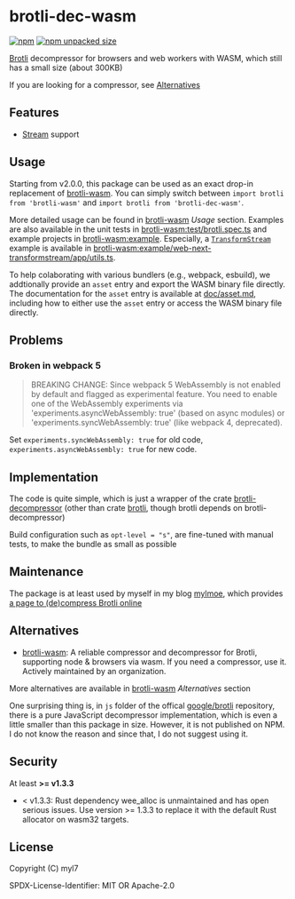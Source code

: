 # brotli-dec-wasm

[![npm](https://img.shields.io/npm/v/brotli-dec-wasm)][npm:brotli-dec-wasm]
[![npm unpacked size](https://img.shields.io/endpoint?url=https%3A%2F%2Fnpm-unpackedsize-badge.myl.workers.dev%2Fbrotli-dec-wasm&color=blue)][npm:brotli-dec-wasm]

[npm:brotli-dec-wasm]: https://npmjs.com/package/brotli-dec-wasm

[Brotli][google/brotli] decompressor for browsers and web workers with WASM, which still has a small size (about
300KB)

[google/brotli]: https://github.com/google/brotli

If you are looking for a compressor, see [Alternatives](#alternatives)

## Features

- [Stream][brotli_doc_stream] support

[brotli_doc_stream]: https://brotli.org/decode.html#a234

## Usage

Starting from v2.0.0, this package can be used as an exact drop-in replacement of [brotli-wasm].
You can simply switch between `import brotli from 'brotli-wasm'` and `import brotli from 'brotli-dec-wasm'`.

More detailed usage can be found in [brotli-wasm] _Usage_ section.
Examples are also available in the unit tests in [brotli-wasm:test/brotli.spec.ts] and example projects in [brotli-wasm:example].
Especially, a [`TransformStream`] example is available in [brotli-wasm:example/web-next-transformstream/app/utils.ts].

[brotli-wasm:test/brotli.spec.ts]: https://github.com/httptoolkit/brotli-wasm/blob/main/test/brotli.spec.ts
[brotli-wasm:example]: https://github.com/httptoolkit/brotli-wasm/blob/main/example
[`TransformStream`]: https://developer.mozilla.org/en-US/docs/Web/API/TransformStream
[brotli-wasm:example/web-next-transformstream/app/utils.ts]: https://github.com/httptoolkit/brotli-wasm/blob/main/example/web-next-transformstream/app/utils.ts

To help colaborating with various bundlers (e.g., webpack, esbuild), we addtionally provide an `asset` entry and export the WASM binary file directly.
The documentation for the `asset` entry is available at [doc/asset.md], including how to either use the `asset` entry or access the WASM binary file directly.

[doc/asset.md]: doc/asset.md

## Problems

### Broken in webpack 5

> BREAKING CHANGE: Since webpack 5 WebAssembly is not enabled by default and flagged as experimental feature.
> You need to enable one of the WebAssembly experiments via 'experiments.asyncWebAssembly: true' (based on async modules) or 'experiments.syncWebAssembly: true' (like webpack 4, deprecated).

Set `experiments.syncWebAssembly: true` for old code, `experiments.asyncWebAssembly: true` for new code.

## Implementation

The code is quite simple, which is just a wrapper of the crate [brotli-decompressor] (other than crate [brotli], though brotli depends on brotli-decompressor)

[brotli-decompressor]: https://crates.io/crates/brotli-decompressor
[brotli]: https://crates.io/crates/brotli

Build configuration such as `opt-level = "s"`, are fine-tuned with manual tests, to make the bundle as small as possible

## Maintenance

The package is at least used by myself in my blog [mylmoe], which provides [a page to (de)compress Brotli online]

[mylmoe]: https://github.com/myl7/mylmoe
[a page to (de)compress Brotli online]: https://myl.moe/utils/brotli

## Alternatives

- [brotli-wasm]: A reliable compressor and decompressor for Brotli, supporting node & browsers via wasm. If you need a compressor, use it. Actively maintained by an organization.

More alternatives are available in [brotli-wasm] _Alternatives_ section

One surprising thing is, in `js` folder of the offical [google/brotli] repository, there is a pure JavaScript decompressor implementation, which is even a little smaller than this package in size. However, it is not published on NPM. I do not know the reason and since that, I do not suggest using it.

## Security

At least **>= v1.3.3**

- < v1.3.3: Rust dependency wee_alloc is unmaintained and has open serious issues. Use version >= 1.3.3 to replace it with the default Rust allocator on wasm32 targets.

## License

Copyright (C) myl7

SPDX-License-Identifier: MIT OR Apache-2.0

[brotli-wasm]: https://github.com/httptoolkit/brotli-wasm
